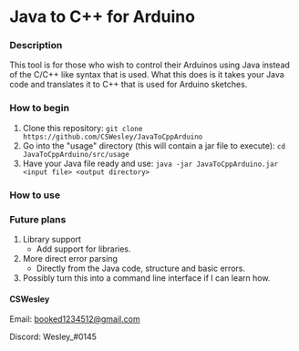 # Java to C++ for Arduino

### Description
This tool is for those who wish to control their Arduinos using Java instead of the C/C++ like syntax that is used.
What this does is it takes your Java code and translates it to C++ that is used for Arduino sketches.

### How to begin
1. Clone this repository: `git clone https://github.com/CSWesley/JavaToCppArduino`
2. Go into the "usage" directory (this will contain a jar file to execute): `cd JavaToCppArduino/src/usage`
3. Have your Java file ready and use: `java -jar JavaToCppArduino.jar <input file> <output directory>`

### How to use


### Future plans
1. Library support
    - Add support for libraries.
2. More direct error parsing
    - Directly from the Java code, structure and basic errors.
3. Possibly turn this into a command line interface if I can learn how.

#### CSWesley
Email: booked1234512@gmail.com

Discord: Wesley_#0145